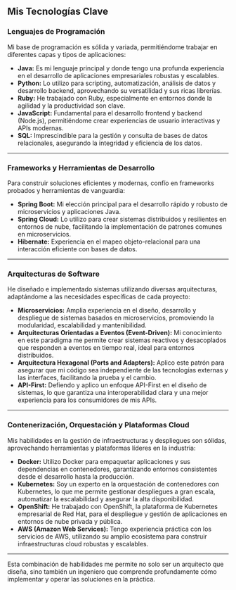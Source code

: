 ## Mis Tecnologías Clave

### Lenguajes de Programación

Mi base de programación es sólida y variada, permitiéndome trabajar en diferentes capas y tipos de aplicaciones:

* **Java:** Es mi lenguaje principal y donde tengo una profunda experiencia en el desarrollo de aplicaciones empresariales robustas y escalables.
* **Python:** Lo utilizo para scripting, automatización, análisis de datos y desarrollo backend, aprovechando su versatilidad y sus ricas librerías.
* **Ruby:** He trabajado con Ruby, especialmente en entornos donde la agilidad y la productividad son clave.
* **JavaScript:** Fundamental para el desarrollo frontend y backend (Node.js), permitiéndome crear experiencias de usuario interactivas y APIs modernas.
* **SQL:** Imprescindible para la gestión y consulta de bases de datos relacionales, asegurando la integridad y eficiencia de los datos.

---

### Frameworks y Herramientas de Desarrollo

Para construir soluciones eficientes y modernas, confío en frameworks probados y herramientas de vanguardia:

* **Spring Boot:** Mi elección principal para el desarrollo rápido y robusto de microservicios y aplicaciones Java.
* **Spring Cloud:** Lo utilizo para crear sistemas distribuidos y resilientes en entornos de nube, facilitando la implementación de patrones comunes en microservicios.
* **Hibernate:** Experiencia en el mapeo objeto-relacional para una interacción eficiente con bases de datos.

---

### Arquitecturas de Software

He diseñado e implementado sistemas utilizando diversas arquitecturas, adaptándome a las necesidades específicas de cada proyecto:

* **Microservicios:** Amplia experiencia en el diseño, desarrollo y despliegue de sistemas basados en microservicios, promoviendo la modularidad, escalabilidad y mantenibilidad.
* **Arquitecturas Orientadas a Eventos (Event-Driven):** Mi conocimiento en este paradigma me permite crear sistemas reactivos y desacoplados que responden a eventos en tiempo real, ideal para entornos distribuidos.
* **Arquitectura Hexagonal (Ports and Adapters):** Aplico este patrón para asegurar que mi código sea independiente de las tecnologías externas y las interfaces, facilitando la prueba y el cambio.
* **API-First:** Defiendo y aplico un enfoque API-First en el diseño de sistemas, lo que garantiza una interoperabilidad clara y una mejor experiencia para los consumidores de mis APIs.

---

### Contenerización, Orquestación y Plataformas Cloud

Mis habilidades en la gestión de infraestructuras y despliegues son sólidas, aprovechando herramientas y plataformas líderes en la industria:

* **Docker:** Utilizo Docker para empaquetar aplicaciones y sus dependencias en contenedores, garantizando entornos consistentes desde el desarrollo hasta la producción.
* **Kubernetes:** Soy un experto en la orquestación de contenedores con Kubernetes, lo que me permite gestionar despliegues a gran escala, automatizar la escalabilidad y asegurar la alta disponibilidad.
* **OpenShift:** He trabajado con OpenShift, la plataforma de Kubernetes empresarial de Red Hat, para el despliegue y gestión de aplicaciones en entornos de nube privada y pública.
* **AWS (Amazon Web Services):** Tengo experiencia práctica con los servicios de AWS, utilizando su amplio ecosistema para construir infraestructuras cloud robustas y escalables.

---

Esta combinación de habilidades me permite no solo ser un arquitecto que diseña, sino también un ingeniero que comprende profundamente cómo implementar y operar las soluciones en la práctica.